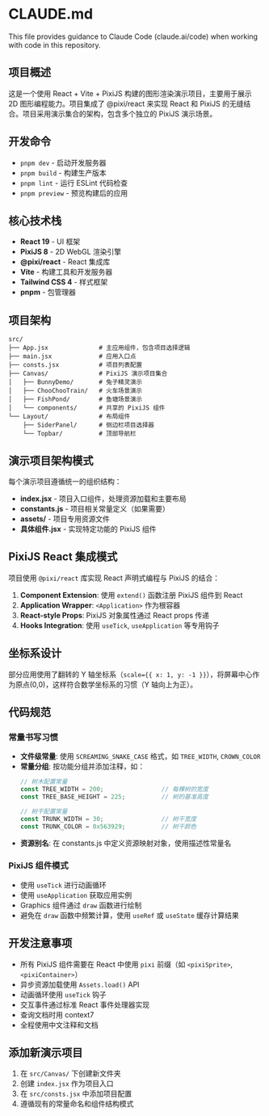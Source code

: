 # CLAUDE.md

This file provides guidance to Claude Code (claude.ai/code) when working with code in this repository.

## 项目概述
这是一个使用 React + Vite + PixiJS 构建的图形渲染演示项目，主要用于展示 2D 图形编程能力。项目集成了 @pixi/react 来实现 React 和 PixiJS 的无缝结合。项目采用演示集合的架构，包含多个独立的 PixiJS 演示场景。

## 开发命令
- `pnpm dev` - 启动开发服务器
- `pnpm build` - 构建生产版本
- `pnpm lint` - 运行 ESLint 代码检查
- `pnpm preview` - 预览构建后的应用

## 核心技术栈
- **React 19** - UI 框架
- **PixiJS 8** - 2D WebGL 渲染引擎
- **@pixi/react** - React 集成库
- **Vite** - 构建工具和开发服务器
- **Tailwind CSS 4** - 样式框架
- **pnpm** - 包管理器

## 项目架构
```
src/
├── App.jsx              # 主应用组件，包含项目选择逻辑
├── main.jsx             # 应用入口点
├── consts.jsx           # 项目列表配置
├── Canvas/              # PixiJS 演示项目集合
│   ├── BunnyDemo/       # 兔子精灵演示
│   ├── ChooChooTrain/   # 火车场景演示
│   ├── FishPond/        # 鱼塘场景演示
│   └── components/      # 共享的 PixiJS 组件
└── Layout/              # 布局组件
    ├── SiderPanel/      # 侧边栏项目选择器
    └── Topbar/          # 顶部导航栏
```

## 演示项目架构模式
每个演示项目遵循统一的组织结构：
- **index.jsx** - 项目入口组件，处理资源加载和主要布局
- **constants.js** - 项目相关常量定义（如果需要）
- **assets/** - 项目专用资源文件
- **具体组件.jsx** - 实现特定功能的 PixiJS 组件

## PixiJS React 集成模式
项目使用 `@pixi/react` 库实现 React 声明式编程与 PixiJS 的结合：

1. **Component Extension**: 使用 `extend()` 函数注册 PixiJS 组件到 React
2. **Application Wrapper**: `<Application>` 作为根容器
3. **React-style Props**: PixiJS 对象属性通过 React props 传递
4. **Hooks Integration**: 使用 `useTick`, `useApplication` 等专用钩子

## 坐标系设计
部分应用使用了翻转的 Y 轴坐标系（`scale={{ x: 1, y: -1 }}`），将屏幕中心作为原点(0,0)，这样符合数学坐标系的习惯（Y 轴向上为正）。

## 代码规范

### 常量书写习惯
- **文件级常量**: 使用 `SCREAMING_SNAKE_CASE` 格式，如 `TREE_WIDTH`, `CROWN_COLOR`
- **常量分组**: 按功能分组并添加注释，如：
  ```javascript
  // 树木配置常量
  const TREE_WIDTH = 200;                // 每棵树的宽度
  const TREE_BASE_HEIGHT = 225;          // 树的基准高度
  
  // 树干配置常量
  const TRUNK_WIDTH = 30;                // 树干宽度
  const TRUNK_COLOR = 0x563929;          // 树干颜色
  ```
- **资源别名**: 在 constants.js 中定义资源映射对象，使用描述性常量名

### PixiJS 组件模式
- 使用 `useTick` 进行动画循环
- 使用 `useApplication` 获取应用实例
- Graphics 组件通过 `draw` 函数进行绘制
- 避免在 `draw` 函数中频繁计算，使用 `useRef` 或 `useState` 缓存计算结果

## 开发注意事项
- 所有 PixiJS 组件需要在 React 中使用 `pixi` 前缀（如 `<pixiSprite>`, `<pixiContainer>`）
- 异步资源加载使用 `Assets.load()` API
- 动画循环使用 `useTick` 钩子
- 交互事件通过标准 React 事件处理器实现
- 查询文档时用 context7
- 全程使用中文注释和文档

## 添加新演示项目
1. 在 `src/Canvas/` 下创建新文件夹
2. 创建 `index.jsx` 作为项目入口
3. 在 `src/consts.jsx` 中添加项目配置
4. 遵循现有的常量命名和组件结构模式